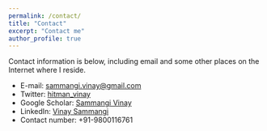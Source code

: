 ```yaml
---
permalink: /contact/
title: "Contact"
excerpt: "Contact me"
author_profile: true
---
```

Contact information is below, including email and some other places on the Internet where I reside.

* E-mail: sammangi.vinay@gmail.com
* Twitter: [hitman_vinay](http://twitter.com/hitman_vinay)
* Google Scholar: [Sammangi Vinay](https://scholar.google.com/citations?user=VVHnMHAAAAAJ&hl=en)
* LinkedIn: [Vinay Sammangi](https://www.linkedin.com/in/sammangi-vinay/)
* Contact number: +91-9800116761 
